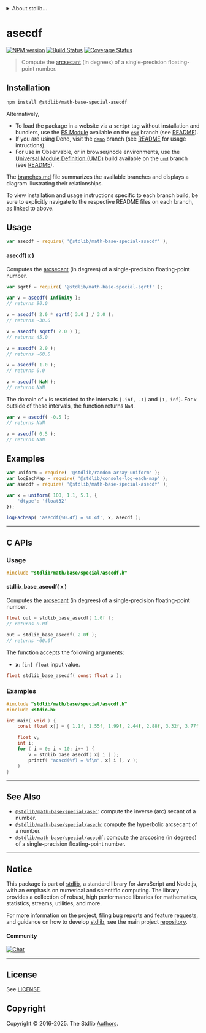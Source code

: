 <!--

@license Apache-2.0

Copyright (c) 2024 The Stdlib Authors.

Licensed under the Apache License, Version 2.0 (the "License");
you may not use this file except in compliance with the License.
You may obtain a copy of the License at

   http://www.apache.org/licenses/LICENSE-2.0

Unless required by applicable law or agreed to in writing, software
distributed under the License is distributed on an "AS IS" BASIS,
WITHOUT WARRANTIES OR CONDITIONS OF ANY KIND, either express or implied.
See the License for the specific language governing permissions and
limitations under the License.

-->


<details>
  <summary>
    About stdlib...
  </summary>
  <p>We believe in a future in which the web is a preferred environment for numerical computation. To help realize this future, we've built stdlib. stdlib is a standard library, with an emphasis on numerical and scientific computation, written in JavaScript (and C) for execution in browsers and in Node.js.</p>
  <p>The library is fully decomposable, being architected in such a way that you can swap out and mix and match APIs and functionality to cater to your exact preferences and use cases.</p>
  <p>When you use stdlib, you can be absolutely certain that you are using the most thorough, rigorous, well-written, studied, documented, tested, measured, and high-quality code out there.</p>
  <p>To join us in bringing numerical computing to the web, get started by checking us out on <a href="https://github.com/stdlib-js/stdlib">GitHub</a>, and please consider <a href="https://opencollective.com/stdlib">financially supporting stdlib</a>. We greatly appreciate your continued support!</p>
</details>

# asecdf

[![NPM version][npm-image]][npm-url] [![Build Status][test-image]][test-url] [![Coverage Status][coverage-image]][coverage-url] <!-- [![dependencies][dependencies-image]][dependencies-url] -->

> Compute the [arcsecant][arcsecant] (in degrees) of a single-precision floating-point number.

<section class="installation">

## Installation

```bash
npm install @stdlib/math-base-special-asecdf
```

Alternatively,

-   To load the package in a website via a `script` tag without installation and bundlers, use the [ES Module][es-module] available on the [`esm`][esm-url] branch (see [README][esm-readme]).
-   If you are using Deno, visit the [`deno`][deno-url] branch (see [README][deno-readme] for usage intructions).
-   For use in Observable, or in browser/node environments, use the [Universal Module Definition (UMD)][umd] build available on the [`umd`][umd-url] branch (see [README][umd-readme]).

The [branches.md][branches-url] file summarizes the available branches and displays a diagram illustrating their relationships.

To view installation and usage instructions specific to each branch build, be sure to explicitly navigate to the respective README files on each branch, as linked to above.

</section>

<section class="usage">

## Usage

```javascript
var asecdf = require( '@stdlib/math-base-special-asecdf' );
```

#### asecdf( x )

Computes the [arcsecant][arcsecant] (in degrees) of a single-precision floating-point number.

```javascript
var sqrtf = require( '@stdlib/math-base-special-sqrtf' );

var v = asecdf( Infinity );
// returns 90.0

v = asecdf( 2.0 * sqrtf( 3.0 ) / 3.0 );
// returns ~30.0

v = asecdf( sqrtf( 2.0 ) );
// returns 45.0

v = asecdf( 2.0 );
// returns ~60.0

v = asecdf( 1.0 );
// returns 0.0

v = asecdf( NaN );
// returns NaN
```

The domain of `x` is restricted to the intervals `[-inf, -1]` and `[1, inf]`. For `x` outside of these intervals, the function returns `NaN`.

```javascript
var v = asecdf( -0.5 );
// returns NaN

v = asecdf( 0.5 );
// returns NaN
```

</section>

<!-- /.usage -->

<section class="examples">

## Examples

<!-- eslint no-undef: "error" -->

```javascript
var uniform = require( '@stdlib/random-array-uniform' );
var logEachMap = require( '@stdlib/console-log-each-map' );
var asecdf = require( '@stdlib/math-base-special-asecdf' );

var x = uniform( 100, 1.1, 5.1, {
    'dtype': 'float32'
});

logEachMap( 'asecdf(%0.4f) = %0.4f', x, asecdf );
```

</section>

<!-- /.examples -->

<!-- C interface documentation. -->

* * *

<section class="c">

## C APIs

<!-- Section to include introductory text. Make sure to keep an empty line after the intro `section` element and another before the `/section` close. -->

<section class="intro">

</section>

<!-- /.intro -->

<!-- C usage documentation. -->

<section class="usage">

### Usage

```c
#include "stdlib/math/base/special/asecdf.h"
```

#### stdlib_base_asecdf( x )

Computes the [arcsecant][arcsecant] (in degrees) of a single-precision floating-point number.

```c
float out = stdlib_base_asecdf( 1.0f );
// returns 0.0f

out = stdlib_base_asecdf( 2.0f );
// returns ~60.0f
```

The function accepts the following arguments:

-   **x**: `[in] float` input value.

```c
float stdlib_base_asecdf( const float x );
```

</section>

<!-- /.usage -->

<!-- C API usage notes. Make sure to keep an empty line after the `section` element and another before the `/section` close. -->

<section class="notes">

</section>

<!-- /.notes -->

<!-- C API usage examples. -->

<section class="examples">

### Examples

```c
#include "stdlib/math/base/special/asecdf.h"
#include <stdio.h>

int main( void ) {
    const float x[] = { 1.1f, 1.55f, 1.99f, 2.44f, 2.88f, 3.32f, 3.77f, 4.21f, 4.66f, 5.1f };

    float v;
    int i;
    for ( i = 0; i < 10; i++ ) {
        v = stdlib_base_asecdf( x[ i ] );
        printf( "acscd(%f) = %f\n", x[ i ], v );
    }
}
```

</section>

<!-- /.examples -->

</section>

<!-- /.c -->

<!-- Section for related `stdlib` packages. Do not manually edit this section, as it is automatically populated. -->

<section class="related">

* * *

## See Also

-   <span class="package-name">[`@stdlib/math-base/special/asec`][@stdlib/math/base/special/asec]</span><span class="delimiter">: </span><span class="description">compute the inverse (arc) secant of a number.</span>
-   <span class="package-name">[`@stdlib/math-base/special/asech`][@stdlib/math/base/special/asech]</span><span class="delimiter">: </span><span class="description">compute the hyperbolic arcsecant of a number.</span>
-   <span class="package-name">[`@stdlib/math-base/special/acosdf`][@stdlib/math/base/special/acosdf]</span><span class="delimiter">: </span><span class="description">compute the arccosine (in degrees) of a single-precision floating-point number.</span>

</section>

<!-- /.related -->

<!-- Section for all links. Make sure to keep an empty line after the `section` element and another before the `/section` close. -->


<section class="main-repo" >

* * *

## Notice

This package is part of [stdlib][stdlib], a standard library for JavaScript and Node.js, with an emphasis on numerical and scientific computing. The library provides a collection of robust, high performance libraries for mathematics, statistics, streams, utilities, and more.

For more information on the project, filing bug reports and feature requests, and guidance on how to develop [stdlib][stdlib], see the main project [repository][stdlib].

#### Community

[![Chat][chat-image]][chat-url]

---

## License

See [LICENSE][stdlib-license].


## Copyright

Copyright &copy; 2016-2025. The Stdlib [Authors][stdlib-authors].

</section>

<!-- /.stdlib -->

<!-- Section for all links. Make sure to keep an empty line after the `section` element and another before the `/section` close. -->

<section class="links">

[npm-image]: http://img.shields.io/npm/v/@stdlib/math-base-special-asecdf.svg
[npm-url]: https://npmjs.org/package/@stdlib/math-base-special-asecdf

[test-image]: https://github.com/stdlib-js/math-base-special-asecdf/actions/workflows/test.yml/badge.svg?branch=main
[test-url]: https://github.com/stdlib-js/math-base-special-asecdf/actions/workflows/test.yml?query=branch:main

[coverage-image]: https://img.shields.io/codecov/c/github/stdlib-js/math-base-special-asecdf/main.svg
[coverage-url]: https://codecov.io/github/stdlib-js/math-base-special-asecdf?branch=main

<!--

[dependencies-image]: https://img.shields.io/david/stdlib-js/math-base-special-asecdf.svg
[dependencies-url]: https://david-dm.org/stdlib-js/math-base-special-asecdf/main

-->

[chat-image]: https://img.shields.io/gitter/room/stdlib-js/stdlib.svg
[chat-url]: https://app.gitter.im/#/room/#stdlib-js_stdlib:gitter.im

[stdlib]: https://github.com/stdlib-js/stdlib

[stdlib-authors]: https://github.com/stdlib-js/stdlib/graphs/contributors

[umd]: https://github.com/umdjs/umd
[es-module]: https://developer.mozilla.org/en-US/docs/Web/JavaScript/Guide/Modules

[deno-url]: https://github.com/stdlib-js/math-base-special-asecdf/tree/deno
[deno-readme]: https://github.com/stdlib-js/math-base-special-asecdf/blob/deno/README.md
[umd-url]: https://github.com/stdlib-js/math-base-special-asecdf/tree/umd
[umd-readme]: https://github.com/stdlib-js/math-base-special-asecdf/blob/umd/README.md
[esm-url]: https://github.com/stdlib-js/math-base-special-asecdf/tree/esm
[esm-readme]: https://github.com/stdlib-js/math-base-special-asecdf/blob/esm/README.md
[branches-url]: https://github.com/stdlib-js/math-base-special-asecdf/blob/main/branches.md

[stdlib-license]: https://raw.githubusercontent.com/stdlib-js/math-base-special-asecdf/main/LICENSE

[arcsecant]: https://en.wikipedia.org/wiki/Inverse_trigonometric_functions

<!-- <related-links> -->

[@stdlib/math/base/special/asec]: https://github.com/stdlib-js/math-base-special-asec

[@stdlib/math/base/special/asech]: https://github.com/stdlib-js/math-base-special-asech

[@stdlib/math/base/special/acosdf]: https://github.com/stdlib-js/math-base-special-acosdf

<!-- </related-links> -->

</section>

<!-- /.links -->
